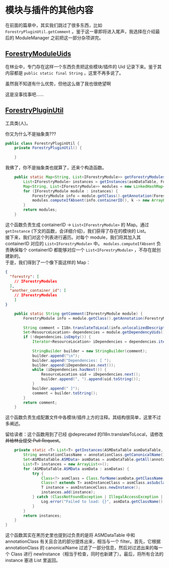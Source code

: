 # 模块与插件的其他内容

在前面的篇章中，其实我们跳过了很多东西，比如 `ForestryPluginUtil.getComment` 。鉴于这一章即将进入尾声，我选择在介绍最后的 ModuleManager 之前把这一部分杂项讲完。

## [ForestryModuleUids](/source/modules/ForestryModuleUids)

在林业中，专门存在这样一个东西负责把这些模块/插件的 Uid 记录下来。鉴于其内容都是 `public static final String` ，这里不再多说了。

<black title="泣">虽然我不知道有什么优势，但他这么做了我也很绝望啊</black>

<black title="干">这是没事找事吧……</black>

## [ForestryPluginUtil](/source/modules/ForestryPluginUtil)

工具类<black>(人)</black>。

<black title="草">你又为什么不是抽象类???</black>

```java
public class ForestryPluginUtil {
	private ForestryPluginUtil() {
    
	}
```

<black title="干">我佛了，你不是抽象类也就算了，还来个构造函数。</black>

```java
	public static Map<String, List<IForestryModule>> getForestryModules(ASMDataTable asmDataTable) {
		List<IForestryModule> instances = getInstances(asmDataTable, ForestryModule.class, IForestryModule.class);
		Map<String, List<IForestryModule>> modules = new LinkedHashMap<>();
		for (IForestryModule module : instances) {
			ForestryModule info = module.getClass().getAnnotation(ForestryModule.class);
			modules.computeIfAbsent(info.containerID(), k -> new ArrayList<>()).add(module);
		}
		return modules;
	}
```

这个函数负责生成 containerID -> `List<IForestryModule>` 的 Map。通过 `getInstance` (下文的函数，会详细介绍)，我们获得了存在的模块的 List。  
接下来，我们对这个列表进行遍历。对每个 module，我们将其加入其 containerID 对应的 `List<IForestryModule>` 中。 `modules.computeIfAbsent` 负责确保每个 containerID 都能够对应一个 `List<IForestryModule>` ，不存在就创建新的。  
于是，我们得到了一个像下面这样的 Map：

``` json
{
  "forestry": [
    // IForestryModules
  ],
  "another_container_id": [
    // IForestryModules
	]
}
```

```java
	public static String getComment(IForestryModule module) {
		ForestryModule info = module.getClass().getAnnotation(ForestryModule.class);
    
		String comment = I18n.translateToLocal(info.unlocalizedDescription());
		Set<ResourceLocation> dependencies = module.getDependencyUids();
		if (!dependencies.isEmpty()) {
			Iterator<ResourceLocation> iDependencies = dependencies.iterator();
    
			StringBuilder builder = new StringBuilder(comment);
			builder.append("\n");
			builder.append("Dependencies: [ ");
			builder.append(iDependencies.next());
			while (iDependencies.hasNext()) {
				ResourceLocation uid = iDependencies.next();
				builder.append(", ").append(uid.toString());
			}
			builder.append(" ]");
			comment = builder.toString();
		}
		return comment;
	}
```

这个函数负责生成配置文件中各模块/插件上方的注释。其结构很简单，这里不过多阐述。

<black title="作业?!">留给读者：这个函数用到了已经 @deprecated 的I18n.translateToLocal，请修改~~并给林业提交 Pull Request~~。</black>

```java
	private static <T> List<T> getInstances(ASMDataTable asmDataTable, Class annotationClass, Class<T> instanceClass) {
		String annotationClassName = annotationClass.getCanonicalName();
		Set<ASMDataTable.ASMData> asmDatas = asmDataTable.getAll(annotationClassName);
		List<T> instances = new ArrayList<>();
		for (ASMDataTable.ASMData asmData : asmDatas) {
			try {
				Class<?> asmClass = Class.forName(asmData.getClassName());
				Class<? extends T> asmInstanceClass = asmClass.asSubclass(instanceClass);
				T instance = asmInstanceClass.newInstance();
				instances.add(instance);
			} catch (ClassNotFoundException | IllegalAccessException | InstantiationException e) {
				Log.error("Failed to load: {}", asmData.getClassName(), e);
			}
		}
		return instances;
	}
}
```
这个函数<black>其实在黑历史里也提到过</black>负责的是将 ASMDataTable 中和 annotationClass 有关且合法的部分提炼出来，相当与一个 filter。首先，它根据 annotationClass 的 canonicalName 过滤了一部分信息，然后对过滤出来的每一个 Class 进行 newInstance（相当于检查，同时也新建了）。最后，将所有合法的 instance 塞进 List 里返回。